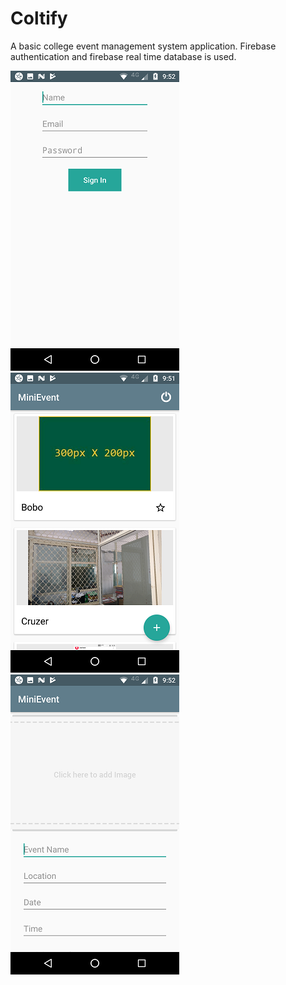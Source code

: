 # Coltify
A basic college event management system application. Firebase authentication and firebase real time database is used.

<img src="./asset/signin.png"/> <img src="./asset/list.png"/> <img src="./asset/create.png"/>
